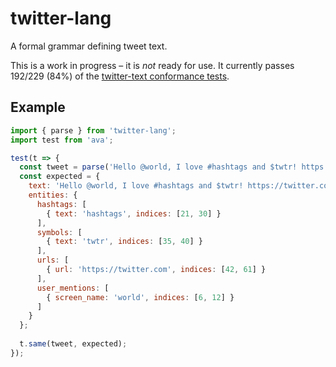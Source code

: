 # twitter-lang

A formal grammar defining tweet text.

This is a work in progress – it is *not* ready for use. It currently passes 192/229 (84%) of the [twitter-text conformance tests](https://github.com/twitter/twitter-text/tree/master/conformance).

## Example

```javascript
import { parse } from 'twitter-lang';
import test from 'ava';

test(t => {
  const tweet = parse('Hello @world, I love #hashtags and $twtr! https://twitter.com');
  const expected = {
    text: 'Hello @world, I love #hashtags and $twtr! https://twitter.com',
    entities: {
      hashtags: [
        { text: 'hashtags', indices: [21, 30] }
      ],
      symbols: [
        { text: 'twtr', indices: [35, 40] }
      ],
      urls: [
        { url: 'https://twitter.com', indices: [42, 61] }
      ],
      user_mentions: [
        { screen_name: 'world', indices: [6, 12] }
      ]
    }
  };
  
  t.same(tweet, expected);
});
```
